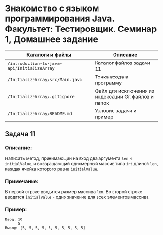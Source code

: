 # Знакомство с языком программирования Java. Факультет: Тестировщик. Семинар 1, Домашнее задание

Каталоги и файлы                            | Описание
--------------------------------------------|-----------------------------------------------------
`/introduction-to-java-api/InitializeArray` | Каталог файлов задачи 11
`/InitializeArray/src/Main.java`            | Точка входа в программу
`/InitializeArray/.gitignore`               | Файл для исключения из индексации Git файлов и папок
`/InitializeArray/README.md`                | Условие задачи и пример

## Задача 11

### Описание:

Написать метод, принимающий на вход два аргумента `len` и `initialValue`, и возвращающий одномерный массив типа `int` длиной `len`, каждая ячейка которого равна `initialValue`.

### Примечание:

В первой строке вводится размер массива `len`. Во второй строке вводится `initialValue` - одно значение для всех элементов массива.

### Пример:

```
Ввод: 10
      5
Вывод: [5, 5, 5, 5, 5, 5, 5, 5, 5, 5]
```

